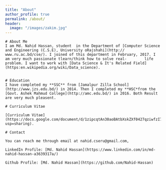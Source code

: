 ```yaml
---
title: "About"
author_profile: true
permalink: /about/
header:
  image: "/images/zakim.jpg"
---
```


    # About Me
    I am Md. Nahid Hassan, student  in the Department of [Computer Science and Engineering (C.S.E), University oRajshahi](http://       www.ru.ac.bd/cse/). I joined of this department in February, 2017. I am very much passionate tlearn/think how to solve real-        life problem. I want to work with [Data Science & It's Related Field](https:en.wikipedia.org/wiki/Data_science).


    # Education
    I have completed my **SSC** from [Jamalpur Zilla School](http://www.jzs.edu.bd/) in 2014. Then I completed my **HSC*from the        [Govt. Ashek Mahmud College](http://amc.edu.bd/) in 2016. Both Result are very much pleasent.

    # Curriculum Vitae

    [Curriculum Vitae](https://docs.google.com/document/d/1zipcqtAn30aoBAtbXskZXf0427qziwfzI7FmeTCy5qU/edit?usp=sharing).

    # Contact

    You can reach me through email at nahid.cseru@gmail.com,

    LinkedIn Profile: [Md. Nahid Hassan](https://www.linkedin.com/in/md-nahid-hassan-a3639317a/)

    Github Profile: [Md. Nahid Hassan](https://github.com/Nahid-Hassan)
